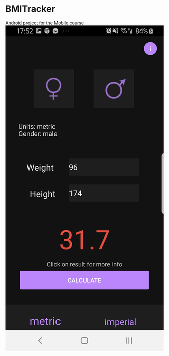 # BMITracker
Android project for the Mobile course
![Screen1](https://github.com/PawelRozniecki/BMITracker/blob/master/screen1.jpg)
